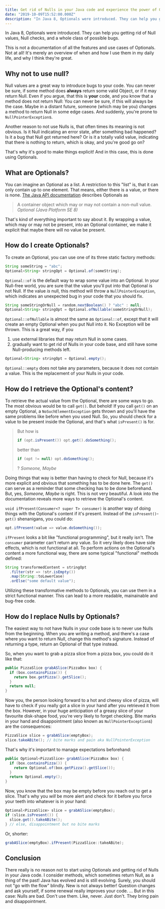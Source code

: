 ```yaml
---
title: Get rid of Nulls in your Java code and experience the power of Optionals
date: "2019-10-09T15:52:00.000Z"
description: "In Java 8, Optionals were introduced. They can help you getting rid of Null values, Null checks, and a whole class of possible bugs."
---
```


In Java 8, Optionals were introduced. They can help you getting rid of Null values, Null checks, and a whole class of possible bugs.

This is not a documentation of all the features and use cases of Optionals. Not at all! It's merely an overview of when and how I use them in my daily life, and why I think they're great.

## Why not to use null?

Null values are a great way to introduce bugs to your code. You can never be sure, if some method does **always** return some valid Object, or if it may return Null. Even if you argue, that this is **your** code, and you know that a method does not return Null: You can never be sure, if this will always be the case. Maybe in a distant future, someone (which may be you) changes a method to return Null in some edge cases. And suddenly, you're prone to `NullPointerException`s.

Another reason to not use Nulls is, that often times its meaning is not obvious. Is it Null indicating an error state, after something bad happened? Is it a bug that Null got returned here? Or is it a totally valid value, indicating that there is nothing to return, which is okay, and you're good go on?

That's why it's good to make things explicit! And in this case, this is done using Optionals.


## What are Optionals?

You can imagine an Optional as a list. A restriction to this "list" is, that it can only contain up to one element. That means, either there is a value, or there is none. [The Java API documentation](https://docs.oracle.com/javase/8/docs/api/java/util/Optional.html) describes Optionals as

> A container object which may or may not contain a non-null value.
> <cite>Optional (Java Platform SE 8)</cite>

That's kind of everything important to say about it. By wrapping a value, which may or may not be present, into an Optional container, we make it explicit that maybe there will no value be present.


## How do I create Optionals?

To create an Optional, you can use one of its three static factory methods:

```java
String someString = "abc";
Optional<String> stringOpt = Optional.of(someString);
```

`Optional::of` is the default way to wrap some value into an Optional. In your Null-free world, you are sure that the value you'll put into that Optional is not Null. If the value _is_ null, this method will throw a `NullPointerException`, which indicates an unexpected bug in your code that you should fix.

```java
String someStringOrNull = random.nextBoolean() ? "abc" : null;
Optional<String> stringOpt = Optional.ofNullable(someStringOrNull);
```

`Optional::ofNullable` is almost the same as `Optional::of`, except that it will create an empty Optional when you put Null into it. No Exception will be thrown. This is a great way, if you

1. use external libraries that may return Null in some cases.
2. gradually want to get rid of Nulls in your code base, and still have some Null-producing methods left.

```java
Optional<String> stringOpt = Optional.empty();
```

`Optional::empty` does not take any parameters, because it does not contain a value. This is the replacement of your Nulls in your code.

## How do I retrieve the Optional's content?

To retrieve the actual value from the Optional, there are some ways to go. The most obvious would be to call `get()`. But behold! If you call `get()` on an empty Optional, a `NoSuchElementException` gets thrown and you'll have the same problems like before when you used Null. So, you should check for a value to be present inside the Optional, and that's what `isPresent()` is for.

> But how is
> ```java
> if (opt.isPresent()) opt.get().doSomething();
> ```
> better than
> ```java
> if (opt != null) opt.doSomething();
> ```
> ?
> <cite>Someone, Maybe</cite>

Doing things that way is better than having to check for Null, because it's more explicit and obvious that something has to be done here. The `get()` can serve as a reminder that some checking has to be done beforehand. But, yes, _Someone, Maybe_ is right. This is not very beautiful. A look into the documentation reveals more ways to retrieve the Optional's content.

`void ifPresent(Consumer<? super T> consumer)` is another way of doing things with the Optional's content if it's present. Instead of the `isPresent()`-`get()` shenanigans, you could do:

```java
opt.ifPresent(value => value.doSomething());
```

`ifPresent` looks a bit like "functional programming", but it really isn't. The `consumer` parameter can't return any value. So it very likely does have side effects, which is not functional at all. To perform actions on the Optional's content a more functional way, there are some typical "functional" methods defined:

```java
String transformedContent = stringOpt
  .filter(str => !str.isEmpty())
  .map(String::toLowerCase)
  .orElse("some default value");
```

Utilizing these transformative methods to Optionals, you can use them in a strict functional manner. This can lead to a more readable, mainainable and bug-free code.


## How do I replace Nulls by Optionals?

The easiest way to not have Nulls in your code base is to never use Nulls from the beginning. When you are writing a method, and there's a case where you want to return Null, change this method's signature. Instead of returning a type, return an Optional of that type instead.

So, when you want to grab a pizza slice from a pizza box, you could do it like that:

```java
public PizzaSlice grabASlice(PizzaBox box) {
  if (box.containsPizza()) {
    return box.getPizza().getSlice();
  }
  return null;
}
```

Now you, the person looking forward to a hot and cheesy slice of pizza, will have to check if you really got a slice in your hand after you retrieved it from the box. However, in your huge anticipation of a greasy slice of your favourite disk-shape food, you're very likely to forget checking. Bite marks in your hand and disappointment (also known as `NullPointerException`s) are the consequences:

```java
PizzaSlice slice = grabASlice(emptyBox);
slice.takeABite(); // bite marks and pain aka NullPointerException
```

That's why it's important to manage expectations beforehand:

```java
public Optional<PizzaSlice> grabASlice(PizzaBox box) {
  if (box.containsPizza()) {
    return Optional.of(box.getPizza().getSlice());
  }
  return Optional.empty();
}
```

Now, you know that the box may be empty before you reach out to get a slice. That's why you _will_ be more alert and check for it before you force your teeth into whatever is in your hand:

```java
Optional<PizzaSlice> slice = grabASlice(emptyBox);
if (slice.isPresent()) {
  slice.get().takeABite();
} // else, disappointment but no bite marks
```

Or, shorter:

```java
grabASlice(emptyBox).ifPresent(PizzaSlice::takeABite);
```

## Conclusion

There really is no reason not to start using Optionals and getting rid of Nulls in your Java code. I consider methods, which sometimes return Null, as a thing of the past! Java has evolved and is still evolving. Surely, you should not "go with the flow" blindly. New is not always better! Question changes and ask yourself, if some renewal really improves your code. ... But in this case: Nulls are bad. Don't use them. Like, never. Just don't. They bring pain and disappointment.
